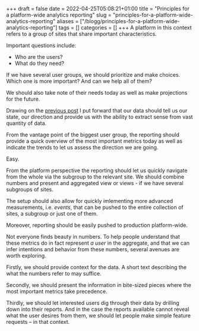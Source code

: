 +++
draft = false
date = 2022-04-25T05:08:21+01:00
title = "Principles for a platform-wide analytics reporting"
slug = "principles-for-a-platform-wide-analytics-reporting"
aliases = ["/blogg/principles-for-a-platform-wide-analytics-reporting"]
tags = []
categories = []
+++
A platform in this context refers to a group of sites that share important characteristics. 

Important questions include: 

* Who are the users? 
* What do they need? 

If we have several user groups, we should prioritize and make choices. Which one is more important? And can we help all of them?  

We should also take note of their needs today as well as make projections for the future.   

Drawing on the [previous post](/posts/three-ground-rules-for-your-analytics) I put forward that our data should tell us our state, our direction and provide us with the ability to extract sense from vast quantity of data. 

From the vantage point of the biggest user group, the reporting should provide a quick overview of the most important metrics today as well as indicate the trends to let us assess the direction we are going. 

Easy.

From the platform perspective the reporting should let us quickly navigate from the whole via the subgroup to the relevant site. We should combine numbers and present and aggregated view or views - if we have several subgroups of sites. 

The setup should also allow for quickly imlementing more advanced measurements, i.e. *events*, that can be pushed to the entire collection of sites, a subgroup or just one of them. 

Moreover, reporting should be easily pushed to production platform-wide.

Not everyone finds beauty in numbers. To help people understand that these metrics do in fact represent *a user* in the aggregate, and that we can infer intentions and behavior from these numbers, several avenues are worth exploring. 

Firstly, we should provide context for the data. A short text describing the what the numbers refer to may suffice. 

Secondly, we should present the information in bite-sized pieces where the most important metrics take precedence. 

Thirdly, we should let interested users dig through their data by drilling down into their reports. And in the case the reports available cannot reveal what the user desires from them, we should let people make simple feature requests – in that context. 


